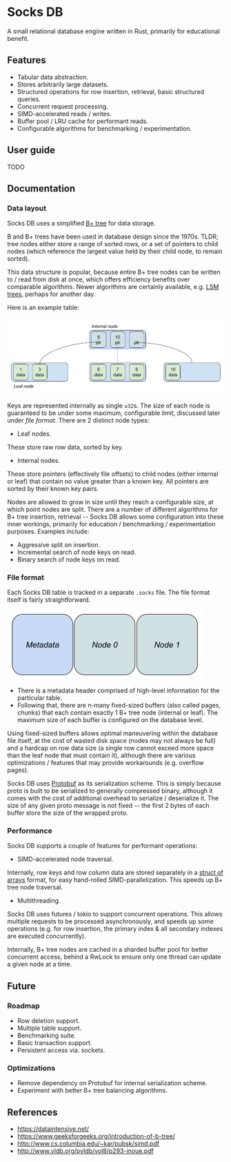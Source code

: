 # Socks DB

A small relational database engine written in Rust, primarily for educational benefit.

## Features

- Tabular data abstraction.
- Stores arbitrarily large datasets.
- Structured operations for row insertion, retrieval, basic structured queries.
- Concurrent request processing.
- SIMD-accelerated reads / writes.
- Buffer pool / LRU cache for performant reads.
- Configurable algorithms for benchmarking / experimentation.

## User guide

TODO

## Documentation

### Data layout

Socks DB uses a simplified
[B+ tree](https://en.wikipedia.org/wiki/B%2B_tree) for data storage.

B and B+ trees have been used in database design since the 1970s. TLDR;
tree nodes either store a range of sorted rows, or a set of pointers to child
nodes (which reference the largest value held by their child node, to remain
sorted).

This data structure is popular, because entire B+ tree nodes can be written to
/ read from disk at once, which offers efficiency benefits over comparable
algorithms. Newer algorithms are certainly available, e.g.
[LSM trees](https://en.wikipedia.org/wiki/Log-structured_merge-tree),
perhaps for another day.

Here is an example table:

![bp_tree](res/bp_tree.png)

Keys are represented internally as single `u32`s. The size of each node is
guaranteed to be under some maximum, configurable limit, discussed later under
_file format_. There are 2 distinct node types:

* Leaf nodes.

These store raw row data, sorted by key.

* Internal nodes.

These store pointers (effectively file offsets) to child nodes (either internal
or leaf) that contain no value greater than a known key. All pointers are
sorted by their known key pairs.

Nodes are allowed to grow in size until they reach a configurable size,
at which point nodes are split. There are a number of different algorithms
for B+ tree insertion, retrieval -- Socks DB allows some configuration into
these inner workings, primarily for education / benchmarking / experimentation
purposes. Examples include:

- Aggressive split on insertion.
- Incremental search of node keys on read.
- Binary search of node keys on read.

### File format

Each Socks DB table is tracked in a separate `.socks` file. The file format
itself is fairly straightforward.

![bp_tree](res/file_format.png)

- There is a metadata header comprised of high-level information for the
particular table.
- Following that, there are n-many fixed-sized buffers (also called pages,
chunks) that each contain exactly 1 B+ tree node (internal or leaf). The
maximum size of each buffer is configured on the database level.

Using fixed-sized buffers allows optimal maneuvering within the database file
itself, at the cost of wasted disk space (nodes may not always be full) and
a hardcap on row data size (a single row cannot exceed more space than the
leaf node that must contain it), although there are various optimizations /
features that may provide workarounds (e.g. overflow pages).

Socks DB uses [Protobuf](https://protobuf.dev/) as its serialization scheme.
This is simply because proto is built to be serialized to generally compressed
binary, although it comes with the cost of additional overhead to serialize /
deserialize it. The size of any given proto message is not fixed -- the first 2
bytes of each buffer store the size of the wrapped proto.

### Performance

Socks DB supports a couple of features for performant operations:

- SIMD-accelerated node traversal.

Internally, row keys and row column data are stored separately in a
[struct of arrays](https://en.wikipedia.org/wiki/AoS_and_SoA) format, for easy
hand-rolled SIMD-parallelization. This speeds up B+ tree node traversal.

- Multithreading.

Socks DB uses futures / tokio to support concurrent operations. This allows
multiple requests to be processed asynchronously, and speeds up some operations
(e.g. for row insertion, the primary index & all secondary indexes are executed
concurrently).

Internally, B+ tree nodes are cached in a sharded buffer pool for better
concurrent access, behind a RwLock to ensure only one thread can update a given
node at a time.

## Future

### Roadmap

- Row deletion support.
- Multiple table support.
- Benchmarking suite.
- Basic transaction support.
- Persistent access via. sockets.

### Optimizations

- Remove dependency on Protobuf for internal serialization scheme.
- Experiment with better B+ tree balancing algorithms.

## References

- https://dataintensive.net/
- https://www.geeksforgeeks.org/introduction-of-b-tree/
- http://www.cs.columbia.edu/~kar/pubsk/simd.pdf
- http://www.vldb.org/pvldb/vol8/p293-inoue.pdf
